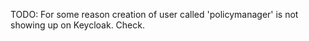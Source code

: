 TODO: For some reason creation of user called 'policymanager' is not showing up on Keycloak.  Check.
